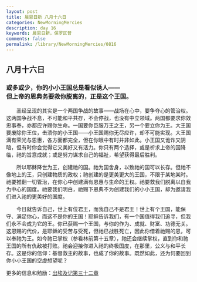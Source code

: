 ```yaml
---
layout: post
title: 晨恩日新 八月十六日
categories: NewMorningMercies
description: day 16
keywords: 晨恩日新，保罗区普
comments: false
permalink: /library/NewMorningMercies/0816
---
```


## 八月十六日

### 或多或少，你的小小王国总是看似诱人—— <br> 但上帝的恩典务要救你脱离的，正是这个王国。

&emsp;&emsp;圣经呈现的其实是一个两国争战的故事——战场在心中，要争夺心的管治权。这两国争战不息，不可能和平共存，不会停战，也没有中立领域。两国都要求你效忠事奉，亦都应许赐你生命。一国要你臣服万王之王，另一个要立你为王。大王国要废除你王位，击溃你的小王国——小王国赐你无尽应许，却不可能实现。大王国满有荣光与恩惠，各方面都完全，但在你眼中有时并非如此。小王国又诡诈又阴暗，但有时你会觉得它又美好又有活力。你只有两个选择，或是祈求上帝的国降临，祂的旨意成就；或是努力谋求自己的福祉，希望获得最后胜利。

&emsp;&emsp;所以耶稣降世为王，创建祂的国。祂为国舍身，以致祂的国可以长存。但祂不像地上的王，只创建物质的政权；祂创建的是更美更大的王国，不限于某地某时。祂要推翻一切管治，在你心中创建满有恩惠与生命的王权。祂要救我们脱离以自我为中心的国度。祂要我们明白，祂赐下恩典不为创建我们的小小王国，却为邀请我们进入祂的更美好的国度。

&emsp;&emsp;今日就告诉自己，世上有位君王，而我自己不是君王！世上有个王国，能保守、满足你心，而这不是你的王国！耶稣告诉我们，有一个国值得我们追寻，但我们永不会成为它的王。你已获赐一个王国，与你的作为、成就、财富、功德无关。这恩赐的代价，是耶稣的受苦与受死，但祂已战胜死亡，因此你借着祂赐的恩，可以奉祂为王。如今祂已掌权（参看林前第十五章），祂还会继续掌权，直到你和祂王国的所有仇敌被打败。祂会迎接你进入祂的终极国度，在那里，公义与和平长存。这是你的信仰：基督救主的故事，也成了你的故事。既然如此，还为何要回到你小小王国的空虚想望呢？

更多的信息和勉励：[出埃及记第三十二章]()
